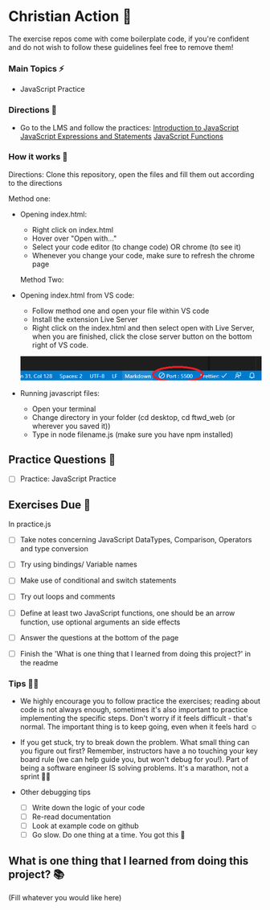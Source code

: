 # Christian Action :rocket:

The exercise repos come with come boilerplate code, if you're confident and do not wish to follow these guidelines feel free to remove them!

### Main Topics :zap:

- JavaScript Practice 

### Directions :flashlight:

- Go to the LMS and follow the practices:
  [Introduction to JavaScript](https://learn.xccelerate.co/unit/view/id:6008)
  [JavaScript Expressions and Statements](https://learn.xccelerate.co/unit/view/id:6009)
  [JavaScript Functions](https://learn.xccelerate.co/unit/view/id:6010)

### How it works :open_book:

Directions: Clone this repository, open the files and fill them out according to the directions

Method one:

- Opening index.html:

  - Right click on index.html
  - Hover over "Open with..."
  - Select your code editor (to change code) OR chrome (to see it)
  - Whenever you change your code, make sure to refresh the chrome page

  Method Two:

- Opening index.html from VS code:

  - Follow method one and open your file within VS code
  - Install the extension Live Server
  - Right click on the index.html and then select open with Live Server, when you are finished, click the close server button on the bottom right of VS code.

  ![Live Server button](assets/Liveserver.png)

- Running javascript files:

  - Open your terminal
  - Change directory in your folder (cd desktop, cd ftwd_web (or wherever you saved it))
  - Type in node filename.js (make sure you have npm installed)

## Practice Questions :telescope:

- [ ] Practice: JavaScript Practice

## Exercises Due :athletic_shoe:

In practice.js

- [ ] Take notes concerning JavaScript DataTypes, Comparison, Operators and type conversion
- [ ] Try using bindings/ Variable names
- [ ] Make use of conditional and switch statements
- [ ] Try out loops and comments
- [ ] Define at least two JavaScript functions, one should be an arrow function, use optional arguments an side effects
- [ ] Answer the questions at the bottom of the page


* [ ] Finish the 'What is one thing that I learned from doing this project?' in the readme

### Tips :tipping_hand_woman:

- We highly encourage you to follow practice the exercises; reading about code is not always enough, sometimes it's also important to practice implementing the specific steps. Don't worry if it feels difficult - that's normal. The important thing is to keep going, even when it feels hard :relaxed:

- If you get stuck, try to break down the problem. What small thing can you figure out first? Remember, instructors have a no touching your key board rule (we can help guide you, but won't debug for you!). Part of being a software engineer IS solving problems. It's a marathon, not a sprint :running_woman:

- Other debugging tips
  - [ ] Write down the logic of your code
  - [ ] Re-read documentation
  - [ ] Look at example code on github
  - [ ] Go slow. Do one thing at a time. You got this :muscle:

## What is one thing that I learned from doing this project? :books:

(Fill whatever you would like here)
